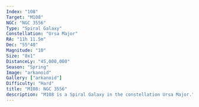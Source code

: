 ```yaml
---
Index: "108"
Target: "M108"
NGC: "NGC 3556"
Type: "Spiral Galaxy"
Constellation: "Ursa Major"
RA: "11h 11.5m"
Dec: "55°40"
Magnitude: "10"
Size: "8x1"
DistanceLy: "45,000,000"
Season: "Spring"
Image: "arkanoid"
Gallery: ["arkanoid"]
Difficulty: "Hard"
title: "M108: NGC 3556"
description: "M108 is a Spiral Galaxy in the constellation Ursa Major."
---
```

